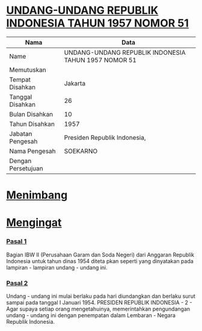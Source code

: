 # [UNDANG-UNDANG REPUBLIK INDONESIA TAHUN 1957 NOMOR 51](http://example.org/legal/document/uu/1957/51)

| Nama | Data |
| ------ | ----- |
|Name|UNDANG-UNDANG REPUBLIK INDONESIA TAHUN 1957 NOMOR 51|
|Memutuskan||
|Tempat Disahkan|Jakarta|
|Tanggal Disahkan|26|
|Bulan Disahkan|10|
|Tahun Disahkan|1957|
|Jabatan Pengesah|Presiden Republik Indonesia,|
|Nama Pengesah|SOEKARNO|
|Dengan Persetujuan||
# [Menimbang](http://example.org/legal/document/uu/1957/51/menimbang)

# [Mengingat](http://example.org/legal/document/uu/1957/51/mengingat)


### [Pasal 1](http://example.org/legal/document/uu/1957/51/pasal/0001)
Bagian IBW II (Perusahaan Garam dan Soda Negeri) dari Anggaran Republik Indonesia untuk tahun dinas 1954 diteta pkan seperti yang dinyatakan pada lampiran - lampiran undang - undang ini.


### [Pasal 2](http://example.org/legal/document/uu/1957/51/pasal/0002)
Undang - undang ini mulai berlaku pada hari diundangkan dan berlaku surut sampai pada tanggal I Januari 1954. PRESIDEN REPUBLIK INDONESIA - 2 - Agar supaya setiap orang mengetahuinya, memerintahkan pengundangan undang - undang ini dengan penempatan dalam Lembaran - Negara Republik Indonesia.
